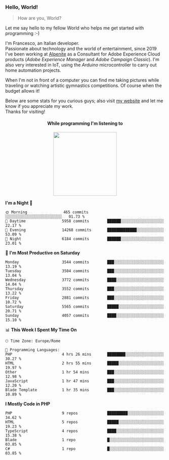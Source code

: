### Hello, World!

> How are you, World?

Let me say hello to my fellow World who helps me get started with programming :-)

I'm Francesco, an Italian developer.  
Passionate about technology and the world of entertainment, since 2019 I've been working at [Alpenite](https://www.alpenite.com) as a Consultant for Adobe Experience Cloud products (*Adobe Experience Manager* and *Adobe Campaign Classic*). I'm also very interested in IoT, using the *Arduino* microcontroller to carry out home automation projects.

When I'm not in front of a computer you can find me taking pictures while traveling or watching artistic gymnastics competitions. Of course when the budget allows it!

Below are some stats for you curious guys; also visit [my website](https://www.francescorega.eu) and let me know if you appreciate my work.  
Thanks for visiting!

<div align="center">
  <h4>While programming I'm listening to</h4>
  <a href="https://apps.francescorega.eu/now-playing/11147232609" target="_blank"><img src="https://apps.francescorega.eu/now-playing/11147232609" width="200"></a>
</div>

<!--START_SECTION:waka-->
**I'm a Night 🦉** 

```text
🌞 Morning                465 commits         ░░░░░░░░░░░░░░░░░░░░░░░░░   01.73 % 
🌆 Daytime                5958 commits        ██████░░░░░░░░░░░░░░░░░░░   22.17 % 
🌃 Evening                14268 commits       █████████████░░░░░░░░░░░░   53.09 % 
🌙 Night                  6184 commits        ██████░░░░░░░░░░░░░░░░░░░   23.01 % 
```
📅 **I'm Most Productive on Saturday** 

```text
Monday                   3544 commits        ███░░░░░░░░░░░░░░░░░░░░░░   13.19 % 
Tuesday                  3504 commits        ███░░░░░░░░░░░░░░░░░░░░░░   13.04 % 
Wednesday                3772 commits        ████░░░░░░░░░░░░░░░░░░░░░   14.04 % 
Thursday                 3552 commits        ███░░░░░░░░░░░░░░░░░░░░░░   13.22 % 
Friday                   2881 commits        ███░░░░░░░░░░░░░░░░░░░░░░   10.72 % 
Saturday                 5565 commits        █████░░░░░░░░░░░░░░░░░░░░   20.71 % 
Sunday                   4057 commits        ████░░░░░░░░░░░░░░░░░░░░░   15.10 % 
```


📊 **This Week I Spent My Time On** 

```text
🕑︎ Time Zone: Europe/Rome

💬 Programming Languages: 
PHP                      4 hrs 26 mins       ████████░░░░░░░░░░░░░░░░░   30.27 % 
HTML                     2 hrs 55 mins       █████░░░░░░░░░░░░░░░░░░░░   19.97 % 
Other                    1 hr 54 mins        ███░░░░░░░░░░░░░░░░░░░░░░   12.98 % 
JavaScript               1 hr 47 mins        ███░░░░░░░░░░░░░░░░░░░░░░   12.20 % 
Blade Template           1 hr 35 mins        ███░░░░░░░░░░░░░░░░░░░░░░   10.89 % 
```

**I Mostly Code in PHP** 

```text
PHP                      9 repos             █████████░░░░░░░░░░░░░░░░   34.62 % 
HTML                     5 repos             █████░░░░░░░░░░░░░░░░░░░░   19.23 % 
TypeScript               4 repos             ████░░░░░░░░░░░░░░░░░░░░░   15.38 % 
Blade                    1 repo              █░░░░░░░░░░░░░░░░░░░░░░░░   03.85 % 
C#                       1 repo              █░░░░░░░░░░░░░░░░░░░░░░░░   03.85 % 
```




<!--END_SECTION:waka-->
